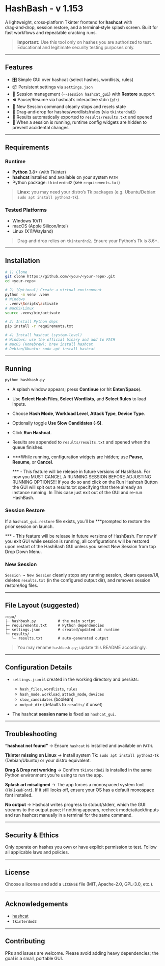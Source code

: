# HashBash - v 1.153

A lightweight, cross‑platform Tkinter frontend for **hashcat** with drag‑and‑drop, session restore, and a terminal‑style splash screen. Built for fast workflows and repeatable cracking runs.

> **Important:** Use this tool only on hashes you are authorized to test. Educational and legitimate security testing purposes only.

---

## Features

* 🎛️ Simple GUI over hashcat (select hashes, wordlists, rules)
* 📦 Persistent settings via `settings.json`
* 🧷 Session management (`--session hashcat_gui`) with **Restore** support
* ⏯️ Pause/Resume via hashcat’s interactive stdin (`p`/`r`)
* 🧹 New Session command cleanly stops and resets state
* 🧲 Drag‑and‑drop for hashes/wordlists/rules (via `tkinterdnd2`)
* 📝 Results automatically exported to `results/results.txt` and opened
* 🧷 When a session is running, runtime config widgets are hidden to prevent accidental changes

---

## Requirements

### Runtime

* **Python** 3.8+ (with Tkinter)
* **hashcat** installed and available on your system `PATH`
* Python package: `tkinterdnd2` (see `requirements.txt`)

> **Linux:** you may need your distro’s Tk packages (e.g. Ubuntu/Debian: `sudo apt install python3-tk`).

### Tested Platforms

* Windows 10/11
* macOS (Apple Silicon/Intel)
* Linux (X11/Wayland)

> Drag‑and‑drop relies on `tkinterdnd2`. Ensure your Python’s Tk is 8.6+.

---

## Installation

```bash
# 1) Clone
git clone https://github.com/<you>/<your-repo>.git
cd <your-repo>

# 2) (Optional) Create a virtual environment
python -m venv .venv
# Windows
. .venv\Scripts\activate
# macOS/Linux
source .venv/bin/activate

# 3) Install Python deps
pip install -r requirements.txt

# 4) Install hashcat (system-level)
# Windows: use the official binary and add to PATH
# macOS (Homebrew): brew install hashcat
# Debian/Ubuntu: sudo apt install hashcat
```

---

## Running

```bash
python hashbash.py
```

* A splash window appears; press **Continue** (or hit **Enter/Space**).
* Use **Select Hash Files**, **Select Wordlists**, and **Select Rules** to load inputs.
* Choose **Hash Mode**, **Workload Level**, **Attack Type**, **Device Type**.
* Optionally toggle **Use Slow Candidates (-S)**.
* Click **Run Hashcat**.
* Results are appended to `results/results.txt` and opened when the queue finishes.
* \*\*\*While running, configuration widgets are hidden; use **Pause**, **Resume**, or **Cancel**.

  \*\*\* - This feature will be release in future versions of HashBash. For now you MUST CANCEL A RUNNING SESSION BEFORE ADJUSTING RUNNING OPTIONS!!! If you do so and click on the Run Hashcah Button the GUI will spit out a results.txt specifying that there already an instance running. In This case just exit out of the GUI and re-run HashBash.

### Session Restore

If a `hashcat_gui.restore` file exists, you’ll be \*\*\*prompted to restore the prior session on launch.

\*\*\* - This feature will be release in future versions of HashBash. For now if you exit GUI while session is running, all configurations will be restored upon restart of the HashBash GUI unless you select New Session from top Drop Down Menu.

### New Session

`Session → New Session` cleanly stops any running session, clears queues/UI, deletes `results.txt` (in the configured output dir), and removes session restore/log files.

---

## File Layout (suggested)

```
repo/
├─ hashbash.py          # the main script
├─ requirements.txt     # Python dependencies
├─ settings.json        # created/updated at runtime
└─ results/
   └─ results.txt       # auto-generated output
```

> You may rename `hashbash.py`; update this README accordingly.

---

## Configuration Details

* `settings.json` is created in the working directory and persists:

  * `hash_files`, `wordlists`, `rules`
  * `hash_mode`, `workload`, `attack_mode`, `devices`
  * `slow_candidates` (boolean)
  * `output_dir` (defaults to `results/` if unset)

* The hashcat **session name** is fixed as `hashcat_gui`.

---

## Troubleshooting

**“hashcat not found”** → Ensure `hashcat` is installed and available on `PATH`.

**Tkinter missing on Linux** → Install system Tk: `sudo apt install python3-tk` (Debian/Ubuntu) or your distro equivalent.

**Drag & Drop not working** → Confirm `tkinterdnd2` is installed in the same Python environment you’re using to run the app.

**Splash art misaligned** → The app forces a monospaced system font (`TkFixedFont`). If it still looks off, ensure your OS has a default monospace font installed.

**No output** → Hashcat writes progress to stdout/stderr, which the GUI streams to the output pane; if nothing appears, recheck mode/attack/inputs and run hashcat manually in a terminal for the same command.

---

## Security & Ethics

Only operate on hashes you own or have explicit permission to test. Follow all applicable laws and policies.

---

## License

Choose a license and add a `LICENSE` file (MIT, Apache-2.0, GPL-3.0, etc.).

---

## Acknowledgements

* [hashcat](https://hashcat.net/hashcat/)
* `tkinterdnd2`

---

## Contributing

PRs and issues are welcome. Please avoid adding heavy dependencies; the goal is a small, portable GUI.

